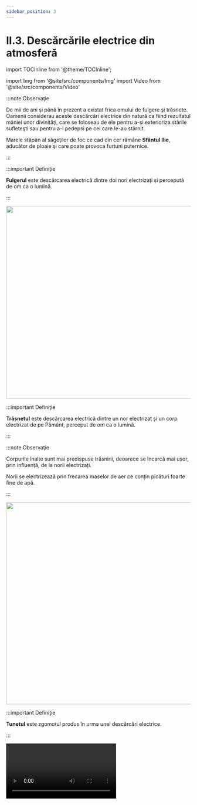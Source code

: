 ```yaml
---
sidebar_position: 3
---
```


# II.3. Descărcările electrice din atmosferă



import TOCInline from '@theme/TOCInline';

<TOCInline toc={toc} />



import Img from '@site/src/components/Img'
import Video from '@site/src/components/Video'




:::note Observaţie

De mii de ani și până în prezent a existat frica omului de fulgere şi trăsnete. Oamenii considerau aceste descărcări electrice din natură ca fiind rezultatul mâniei unor divinităţi, care se foloseau de ele pentru a-şi exterioriza stările sufleteşti sau pentru a-i pedepsi pe cei care le-au stârnit.

Marele stăpân al săgeţilor de foc ce cad din cer rămâne **Sfântul Ilie**, aducător de ploaie şi care poate provoca furtuni puternice. 

:::



:::important Definiţie

**Fulgerul** este descărcarea electrică dintre doi nori electrizați și percepută de om ca o lumină.

:::



<Img className="img-responsive4" src="fizica/clasa8/capitolul2/2_1_3_Poza1_Fulgerul.jpg" width="1000" height="526" />



:::important Definiţie

**Trăsnetul** este descărcarea electrică dintre un nor electrizat și un corp electrizat de pe Pământ, perceput de om ca o lumină.

:::


:::note Observaţie

Corpurile înalte sunt mai predispuse trăsnirii, deoarece se încarcă mai ușor, prin influență, de la norii electrizați. 

Norii se electrizează prin frecarea maselor de aer ce conțin picături foarte fine de apă.


:::




<Img className="img-responsive4" src="fizica/clasa8/capitolul2/2_1_3_Poza2_Trasnetul.jpg" width="1000" height="551" />



:::important Definiţie

**Tunetul** este zgomotul produs în urma unei descărcări electrice.

:::



<Video src="https://www.youtube.com/embed/LBAQ6IyQGHY" />

<br></br>


:::warning Atenție

Acest experiment se efectuează numai de către profesori! Atenție când lucrezi cu mașina Van de Graaff! Pericol de electrocutare !

:::


<br></br>









:::tip Experiment

**8.** Vântul electrostatic

:::

<Video src="https://www.youtube.com/embed/-LVwaYG1aj4" />

<br></br>

**Materiale necesare:** generatorul electrostatic Van de Graaff, ac magnetic.

:::warning Atenție

Acest experiment se efectuează numai de către profesori! Atenție când lucrezi cu mașina Van de Graaff! Pericol de electrocutare !

:::




**Descrierea experimentului:**
 
- Pune în funcțiune generatorul și electrizează sferele lui.

- Așază suportul acului magnetic pe colectorul generatorului electrostatic.
 
- Ce observi ?


:::note Observaţie

Acul magnetic începe să se rotească.

:::



**Concluzia experimentului:**

Acul magnetic se rotește deoarece sarcinile electrice se scurg mai ușor prin vârfurile acului, provocând o respingere a acestor puncte și respectiv rotația lor.



:::note Observaţie

**Benjamin Franklin** (1706 – 1790) a descoperit natura fulgerului și a trăsnetului. El a inventat paratrăsnetul care protejează clădirile sau vapoarele de descărcările electrice.

:::


:::important

**Paratrăsnetul** este un conductor de cupru cu vârf care are proprietatea de a atrage descărcările electrice. Capătul de jos al conductorului se împământează.

:::





<Img className="img-responsive4" src="fizica/clasa8/capitolul2/2_1_3_Poza3_Paratrasnetul_vers2.jpg" width="1000" height="449" />


:::note Observaţie

La ora actuală se folosesc paratrăsnete cu circuite electronice integrate, capabile sa transmită în avans o undă ionizată de captare a trăsnetelor (ceea ce prin tija clasică Franklin nu se realizează). 

Aceste dispozitive, cunoscute sub denumirea Paratrăsnete cu Dispozitive de Amorsare, pe scurt şi PDA au forma eliptică sau ovală şi conţin de regulă un concentrator de energie în partea superioară. 

Paratrăsnetele PDA se montează în vârful unui catarg ca și paratrăsnetele clasice.

<Img className="img-responsive4" src="fizica/clasa8/capitolul2/2_1_3_Poza4_Paratrasnetul_PDA_vers2.jpg" width="1000" height="194" />

:::


:::note Observaţie

Multe dintre morțile provocate de trăsnete apar atunci când victima nu primește asistența medicală de specialitate imediat. 

Deși o mare parte din victimele care sunt trăsnite supraviețuiesc, șansele ca aceștia să rămână fără nicio urmă sunt extrem de mici, deoarece curentul, căldura și unda de șoc pot provoca leziuni extrem de grave care de cele mai multe ori sunt ireversibile. 


:::


:::warning  Atenție

**În timpul furtunilor cu descărcări electrice (fulgere și trăsnete) trebuie să respectați următoarele reguli împotriva trăsnirii :**

- Adăpostiți-vă în casă sau în mașină (tramvai, troleibuz, vehicul cu caroserie metalică).

- Nu vă apropiați de geamuri.

- Nu vă plimbați cu bicicleta.

- Nu înotați.

- Nu vă adăpostiți sub copaci.  Dacă sunteți în pădure, ieșiți cât mai repede într-o poiană, stați ghemuiți acoperiți de o mantie și nu deschideți umbrela.
 
- Nu vorbiți la telefon.


:::


<br></br>

:::caution Electricitatea statică în viața de zi cu zi

Iarna când instalațiile de încălzire funcționează fără întrerupere, lipsa de umiditate din interioarele caselor noastre vine la pachet cu electricitatea statică și ruda ei cea neplăcută: descărcarea electrostatică.

Ce se întâmplă? Ai remarcat că atunci când te așezi în pat sau tragi o haină pe tine pe întuneric se formează mici scântei la atingerea cu textilul? Anumite haine ți se lipesc în mod neplăcut de piele, deși nu ești ud sau te curentezi neplăcut atunci când atingi o altă persoană sau anumite obiecte.

**Cele mai puternice combinații care creează electricitate statică:**

- Pielea uscată și textilele cu conținut mare de poliester. Pielea uscată se încarcă pozitiv iar poliesterul se încarcă puternic negativ. Când cele 2 se întâlnesc apar efecte foarte neplăcute: scântei, pișcături, haine lipite de corp.
- Prin frecarea dintre păr și pieptăne/peria de plastic, părul se încarcă pozitiv, iar plasticul negativ. Firele de păr, fiind încărcate cu același tip de sarcină, se resping și dau o impresie de păr nearanjat.


**Ce pot face pentru a reduce electricitatea statică din casă:**

**1) Folosește materiale care nu se electrizează ușor, de exemplu bumbacul.**

- Aerul și pielea umană, mai ales când sunt foarte uscate, au tendința de a ceda electroni și deci, de a se încărca puternic pozitiv. Blana naturală, părul uman și sticla de asemenea, cedează electroni și se încarcă puternic pozitiv. Lâna, mătasea, nylon-ul, plumbul, aluminiul și hârtia se încarcă și ele pozitiv, deși în proporție mai mică.

- Materialele care se încarcă puternic negativ (atrag electroni) sunt teflonul, siliconul, polietilena, poliuretanul, polistirenul. Aurul, platina, cuprul și nichelul, precum și chihlimbarul, se încarcă moderat negativ.

- Materiale care se încarcă foarte puțin electrostatic sau sunt neutre sunt: pielea naturală, lemnul, bumbacul și oțelul.


**2) Umidifică și purifică aerul:** 

Umiditatea aerului împiedică electricitatea statică să se formeze, deci orice formă de umidificare este bine venită (umidificatorul electric, plantele, apa fierbinte din cadă și așezarea unui vas cu apă în apropierea caloriferului). 


**3) Folosește produse de curățenie cu efect antistatic.**


:::



<br></br>
<br></br>


